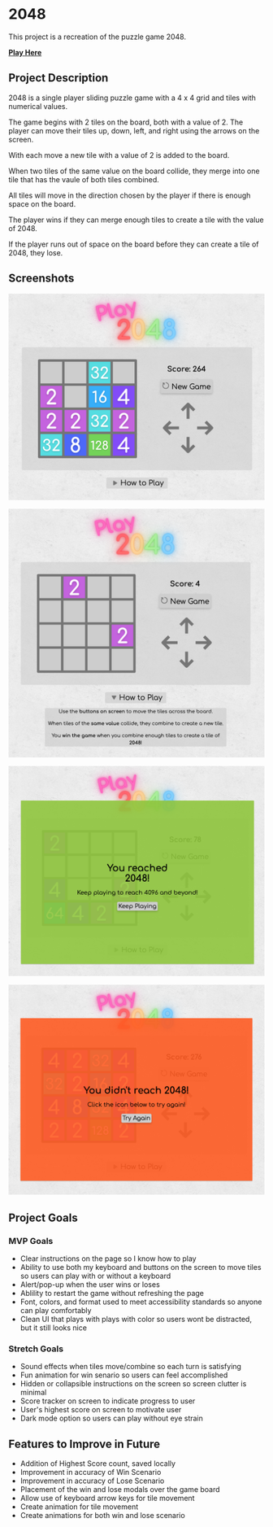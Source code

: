 # 2048
This project is a recreation of the puzzle game 2048.

[**Play Here**](https://larilariv.github.io/2048/)

## Project Description

2048 is a single player sliding puzzle game with a 4 x 4 grid and tiles with numerical values.

The game begins with 2 tiles on the board, both with a value of 2.
The player can move their tiles up, down, left, and right using the arrows on the screen.

With each move a new tile with a value of 2 is added to the board.

When two tiles of the same value on the board collide, they merge into one tile that has the vaule of both tiles combined.

All tiles will move in the direction chosen by the player if there is enough space on the board.

The player wins if they can merge enough tiles to create a tile with the value of 2048.

If the player runs out of space on the board before they can create a tile of 2048, they lose.


## Screenshots
![Main Page](https://github.com/larilariv/2048/blob/main/Images/Screen%20Shot%202022-03-19%20at%208.26.52%20AM.png?raw=true)

![Instructions Toggle Open](https://github.com/larilariv/2048/blob/main/Images/Screen%20Shot%202022-03-19%20at%208.24.42%20AM.png?raw=true)

![Win Scenario](https://github.com/larilariv/2048/blob/main/Images/Screen%20Shot%202022-03-19%20at%208.28.47%20AM.png?raw=true)

![Lose Scenario](https://github.com/larilariv/2048/blob/main/Images/Screen%20Shot%202022-03-19%20at%208.27.07%20AM.png?raw=true)


## Project Goals
### MVP Goals
- Clear instructions on the page so I know how to play
- Ability to use both my keyboard and buttons on the screen to move tiles so users can play with or without a keyboard
- Alert/pop-up when the user wins or loses
- Ablility to restart the game without refreshing the page
- Font, colors, and format used to meet accessibility standards so anyone can play comfortably
- Clean UI that plays with plays with color so users wont be distracted, but it still looks nice


### Stretch Goals
- Sound effects when tiles move/combine so each turn is satisfying
- Fun animation for win senario so users can feel accomplished
- Hidden or collapsible instructions on the screen so screen clutter is minimal
- Score tracker on screen to indicate progress to user
- User's highest score on screen to motivate user
- Dark mode option so users can play without eye strain


## Features to Improve in Future
- Addition of Highest Score count, saved locally
- Improvement in accuracy of Win Scenario
- Improvement in accuracy of Lose Scenario
- Placement of the win and lose modals over the game board
- Allow use of keyboard arrow keys for tile movement
- Create animation for tile movement
- Create animations for both win and lose scenario
